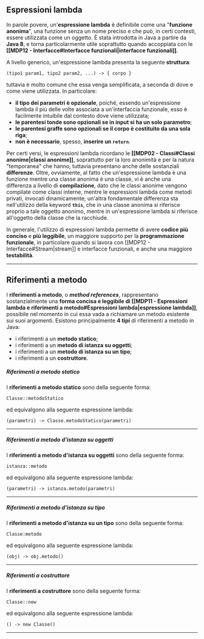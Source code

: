 ## Espressioni lambda

In parole povere, un'**espressione lambda** è definibile come una "**funzione anonima**", una funzione senza un nome preciso e che può, in certi contesti, essere utilizzata come un oggetto. È stata introdotta in Java a partire da **Java 8**, e torna particolarmente utile soprattutto quando accoppiata con le **[[MDP12 - Interfacce#Interfacce funzionali|interfacce funzionali]]**.

A livello generico, un'espressione lambda presenta la seguente **struttura**:

```
(tipo1 param1, tipo2 param2, ...) -> { corpo }
```

tuttavia è molto comune che essa venga semplificata, a seconda di dove e come viene utilizzata. In particolare:
- **il tipo dei parametri è opzionale**, poiché, essendo un'espressione lambda il più delle volte associata a un'interfaccia funzionale, esso è facilmente intuibile dal contesto dove viene utilizzata;
- **le parentesi tonde sono opzionali se in input si ha un solo parametro**;
- **le parentesi graffe sono opzionali se il corpo è costituito da una sola riga**;
- **non è necessario**, spesso, **inserire un `return`**.

Per certi versi, le espressioni lambda ricordano le **[[MDP02 - Classi#Classi anonime|classi anonime]]**, soprattutto per la loro anonimità e per la natura "temporanea" che hanno, tuttavia presentano anche delle sostanziali **differenze**. Oltre, ovviamente, al fatto che un'espressione lambda è una funzione mentre una classe anonima è una classe, vi è anche una differenza a livello di **compilazione**, dato che le classi anonime vengono compilate come classi interne, mentre le espressioni lambda come metodi privati, invocati dinamicamente; un'altra fondamentale differenza sta nell'utilizzo della keyword **`this`**, che in una classe anonima si riferisce proprio a tale oggetto anonimo, mentre in un'espressione lambda si riferisce all'oggetto della classe che la racchiude.

In generale, l'utilizzo di espressioni lambda permette di avere **codice più conciso** e **più leggibile**, un maggiore supporto per la **programmazione funzionale**, in particolare quando si lavora con [[MDP12 - Interfacce#Stream|stream]] e interfacce funzionali, e anche una maggiore **testabilità**.
___
## Riferimenti a metodo

I **riferimenti a metodo**, o ***method references***, rappresentano sostanzialmente una **forma concisa e leggibile di [[MDP11 - Espressioni lambda e riferimenti a metodo#Espressioni lambda|espressione lambda]]**, possibile nel momento in cui essa vada a richiamare un metodo esistente sui suoi argomenti. Esistono principalmente **4 tipi** di riferimenti a metodo in Java:
- i riferimenti a un **metodo statico**;
- i riferimenti a un **metodo di istanza su oggetti**;
- i riferimenti a un **metodo di istanza su un tipo**;
- i riferimenti a un **costruttore**.

##### Riferimenti a metodo statico

I **riferimenti a metodo statico** sono della seguente forma:

```
Classe::metodoStatico
```

ed equivalgono alla seguente espressione lambda:

```
(parametri) -> Classe.metodoStatico(parametri)
```
___
##### Riferimenti a metodo d'istanza su oggetti

I **riferimenti a metodo d'istanza su oggetti** sono della seguente forma:

```
istanza::metodo
```

ed equivalgono alla seguente espressione lambda:

```
(parametri) -> istanza.metodo(parametri)
```
___
##### Riferimenti a metodo d'istanza su tipo

I **riferimenti a metodo d'istanza su un tipo** sono della seguente forma:

```
Classe:metodo
```

ed equivalgono alla seguente espressione lambda:

```
(obj) -> obj.metodo()
```
___
##### Riferimenti a costruttore

I **riferimenti a costruttore** sono della seguente forma:

```
Classe::new
```

ed equivalgono alla seguente espressione lambda:

```
() -> new Classe()
```
___